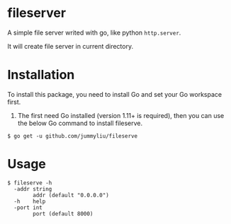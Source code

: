 # fileserver
A simple file server writed with go, like python `http.server`.

It will create file server in current directory.

# Installation
To install this package, you need to install Go and set your Go workspace first.

1. The first need Go installed (version 1.11+ is required), then you can use the below Go command to install fileserve.

```shell
$ go get -u github.com/jummyliu/fileserve
```

# Usage

```shell
$ fileserve -h
  -addr string
        addr (default "0.0.0.0")
  -h    help
  -port int
        port (default 8000)
```
